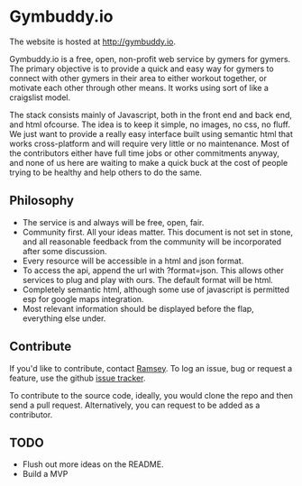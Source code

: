 Gymbuddy.io
===========

The website is hosted at http://gymbuddy.io.

Gymbuddy.io is a free, open, non-profit web service by gymers for gymers. The primary 
objective is to provide a quick and easy way for gymers to connect with 
other gymers in their area to either workout together, or motivate each other 
through other means. It works using sort of like a craigslist model.

The stack consists mainly of Javascript, both in the front end and back end, 
and html ofcourse. The idea is to keep it simple, no images, no css, no fluff. 
We just want to provide a really easy interface built using semantic html that 
works cross-platform and will require very little or no maintenance. Most of 
the contributors either have full time jobs or other commitments anyway, and
none of us here are waiting to make a quick buck at the cost of people trying 
to be healthy and help others to do the same.

Philosophy
----------

* The service is and always will be free, open, fair.
* Community first. All your ideas matter. This document is not set in stone, and all reasonable feedback from the community will be incorporated after some discussion.
* Every resource will be accessible in a html and json format.
* To access the api, append the url with ?format=json. This allows other services to plug and play with ours. The default format will be html.
* Completely semantic html, although some use of javascript is permitted esp for google maps integration.
* Most relevant information should be displayed before the flap, everything else under.

Contribute
----------

If you'd like to contribute, contact [Ramsey](mailto:ramseydsilva@gmail.com). To log an issue, bug or request a feature, use the github [issue tracker](https://github.com/ramseydsilva/gymbuddy/issues).

To contribute to the source code, ideally, you would clone the repo and then send a pull request. Alternatively, you can request to be added as a contributor.

TODO
----

* Flush out more ideas on the README.
* Build a MVP
